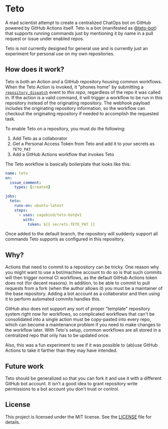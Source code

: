 # Teto

A mad scientist attempt to create a centralized ChatOps bot on GitHub powered by GitHub Actions itself. Teto is a bot (manifested as [@teto-bot](https://github.com/teto-bot)) that supports running commands just by mentioning it by name in a pull request or issue under enabled repos.

Teto is not currently designed for general use and is currently just an experiment for personal use on my own repositories.

## How does it work?

Teto is both an Action _and_ a GitHub repository housing common workflows. When the Teto Action is invoked, it "phones home" by submitting a [`repository_dispatch`](https://docs.github.com/en/free-pro-team@latest/actions/reference/events-that-trigger-workflows#repository_dispatch) event to _this repo_, regardless of the repo it was called in. If the action is a valid command, it will trigger a workflow to be run in this repository instead of the originating repository. The webhook payload includes the originating repository information, so the workflow can checkout the originating repository if needed to accomplish the requested task.

To enable Teto on a repository, you must do the following:

1. Add Teto as a collaborator
2. Get a Personal Access Token from Teto and add it to your secrets as `TETO_PAT`
3. Add a GitHub Actions workflow that invokes Teto

The Teto workflow is basically boilerplate that looks like this:

```yaml
name: teto
on:
  issue_comment:
    types: [created]

jobs:
  teto:
    runs-on: ubuntu-latest
    steps:
      - uses: sagebind/teto-bot@v1
        with:
          token: ${{ secrets.TETO_PAT }}
```

Once added to the default branch, the repository will suddenly support all commands Teto supports as configured in this repository.

## Why?

Actions that need to commit to a repository can be tricky. One reason why you might want to use a bot/machine account to do so is that such commits will then trigger normal CI workflows, as the default GitHub Actions token does not (for decent reasons). In addition, to be able to commit to pull requests from a fork (when the author allows it) you must be a maintainer of the base repository. Adding a bot account as a collaborator and then using it to perform automated commits handles this.

GitHub also does not support any sort of proper "template" repository system right now for workflows, so complicated workflows that can't be consolidated into a single action must be copy-pasted into every repo, which can become a maintenance problem if you need to make changes to the workflow later. With Teto's setup, common workflows are all stored in a centralized repo that only has to be updated once.

Also, this was a fun experiment to see if it was possible to (ab)use GitHub Actions to take it farther than they may have intended.

## Future work

Teto should be generalized so that you can fork it and use it with a different GitHub bot account. It isn't a good idea to grant repository write permissions to a bot account you don't trust or control.

## License

This project is licensed under the MIT license. See the [LICENSE](LICENSE) file for details.
